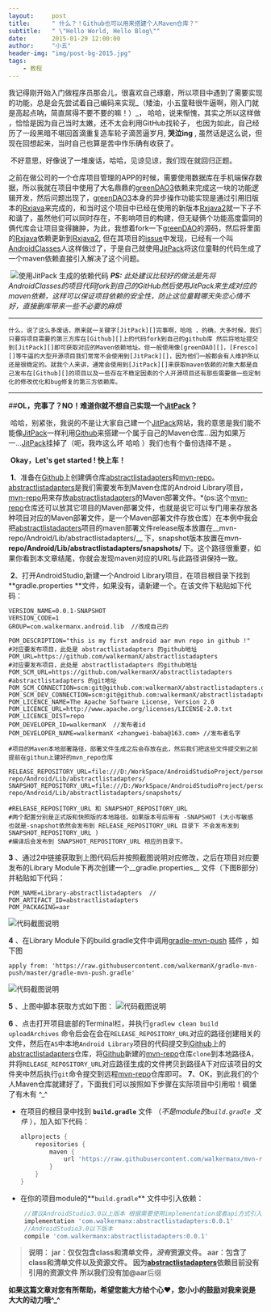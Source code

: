 ```yaml
---
layout:     post
title:      " 什么？！Github也可以用来搭建个人Maven仓库？"
subtitle:   " \"Hello World, Hello Blog\""
date:       2015-01-29 12:00:00
author:     "小五"
header-img: "img/post-bg-2015.jpg"
tags:
    - 教程
---
```


我记得刚开始入门做程序员那会儿，很喜欢自己琢磨，所以项目中遇到了需要实现的功能，总是会先尝试着自己编码来实现_（矮油，小五童鞋很牛逼啊，刚入门就是高起点呐，简直屌得不要不要的嘛！）_， 哈哈，说来惭愧，其实之所以这样做 ，恰恰是因为自己当时太嫩，还不太会利用GitHub找轮子， 也因为如此，自己经历了一段黑暗不堪回首滴重复造车轮子滴苦逼岁月, __哭泣ing__ , 虽然话是这么说，但现在回想起来，当时自己也算是苦中作乐确有收获了。

​	不好意思，好像说了一堆废话，哈哈，见谅见谅，我们现在就回归正题。

​        之前在做公司的一个仓库项目管理的APP的时候，需要使用数据库在手机端保存数据，所以我就在项目中使用了大名鼎鼎的[greenDAO3][]依赖来完成这一块的功能逻辑开发，然后问题出现了，[greenDAO3][]本身的异步操作功能实现是通过引用旧版本的[Rxjava][]来完成的，和当时这个项目中已经在使用的新版本[Rxjava2][]就一下子不和谐了，虽然他们可以同时存在，不影响项目的构建，但无疑俩个功能高度雷同的俩代库会让项目变得臃肿，为此，我想着fork一下[greenDAO][]的源码，然后将里面的[Rxjava][]依赖更新到[Rxjava2][], 但在其项目的[issue][1]中发现，已经有一个叫[AndroidClasses][]人这样做过了，于是自己就使用[JitPack][]将这位童鞋的代码生成了一个maven依赖直接引入解决了这个问题。

​	![使用JitPack 生成的依赖代码][img01]
 ***PS:***  _此处建议比较好的做法是先将AndroidClasses的项目代码fork到自己的GitHub然后使用JitPack来生成对应的maven依赖，这样可以保证项目依赖的安全性，防止这位童鞋哪天失恋心情不好，直接删库带来一些不必要的麻烦_

---

 	什么，说了这么多废话，原来就一关键字[JitPack][]完事啊，哈哈 ，的确，大多时候，我们只要将项目需要的第三方库在[Github][]上的代码fork到自己的github库 然后将地址提交到[JitPack][]即可获取对应的Maven依赖地址。但一般使用像[greenDAO][]，[Fresco][]等牛逼的大型开源项目我们常常不会使用到[JitPack][]，因为他们一般都会有人维护所以还是很稳定的。就我个人来讲，通常会使用到[JitPack][]来获取maven依赖的对象大都是自己发布在[Github][]的项目以及一些存在不稳定因素的个人开源项目还有那些需要做一些定制化的修改优化和bug修复的第三方依赖库。

------

##**OL，完事了？NO！难道你就不想自己实现一个[JitPack][]？**


​        哈哈，别紧张，我说的不是让大家自己建一个[JitPack][]网站，我的意思是我们能不能像[JitPack][]一样利用[Github][]来搭建一个属于自己的Maven仓库...因为如果万一...[JitPack][]挂掉了（呃，我咋这么坏 哈哈 ）我们也有个备份选择不是 。

​        **Okay，Let's get started ! 快上车！**

​        **1**、准备在[Github][]上创建俩仓库[abstractlistadapters][]和[mvn-repo][]。[abstractlistadapters][]是我们需要发布到Maven仓库的Android Library项目，[mvn-repo][]用来存放[abstractlistadapters][]的Maven部署文件。*(ps:这个[mvn-repo][]仓库还可以放其它项目的Maven部署文件，也就是说它可以专门用来存放各种项目对应的Maven部署文件，是一个Maven部署文件存放仓库）在本例中我会把[abstractlistadapters][]项目的maven部署文件release版本放置在__mvn-repo/Android/Lib/abstractlistadapters/__ 下，snapshot版本放置在mvn-__repo/Android/Lib/abstractlistadapters/snapshots/__ 下。这个路径很重要，如果你看到本文章结尾，你就会发现maven对应的URL与此路径讲保持一致。

​        **2**、打开AndroidStudio,新建一个Android Library项目，在项目根目录下找到**gradle.properties **文件，如果没有，请新建一个。在该文件下粘贴如下代码：
```properties
VERSION_NAME=0.0.1-SNAPSHOT
VERSION_CODE=1
GROUP=com.walkermanx.android.lib  //改成自己的

POM_DESCRIPTION="this is my first android aar mvn repo in github !"
#对应要发布项目，此处是 abstractlistadapters 的github地址
POM_URL=https://github.com/walkermanX/abstractlistadapters    
#对应要发布项目，此处是 abstractlistadapters 的github地址
POM_SCM_URL=https://github.com/walkermanX/abstractlistadapters
#abstractlistadapters 的git地址
POM_SCM_CONNECTION=scm:git@github.com:walkermanX/abstractlistadapters.git
POM_SCM_DEV_CONNECTION=scm:git@github.com:walkermanX/abstractlistadapters.git
POM_LICENCE_NAME=The Apache Software License, Version 2.0
POM_LICENCE_URL=http://www.apache.org/licenses/LICENSE-2.0.txt
POM_LICENCE_DIST=repo
POM_DEVELOPER_ID=walkermanX  //发布者id
POM_DEVELOPER_NAME=walkermanX <zhangwei-baba@163.com> //发布者名字

#项目的Maven本地部署路径，部署文件生成之后会存放在此，然后我们把这些文件提交到之前提前在githun上建好的mvn_repo仓库

RELEASE_REPOSITORY_URL=file:///D:/WorkSpace/AndroidStudioProject/personal_projects/mvn-repo/Android/Lib/abstractlistadapters/
SNAPSHOT_REPOSITORY_URL=file:///D:/WorkSpace/AndroidStudioProject/personal_projects/mvn-repo/Android/Lib/abstractlistadapters/snapshots/

#RELEASE_REPOSITORY_URL 和 SNAPSHOT_REPOSITORY_URL
#两个配置分别是正式版和快照版的本地路径。如果版本号后带有 -SNAPSHOT (大小写敏感  也就是-snapshot依然会发布到 RELEASE_REPOSITORY_URL 目录下 不会发布发到SNAPSHOT_REPOSITORY_URL )
#编译后会发布到 SNAPSHOT_REPOSITORY_URL 相应的目录下。
```

   **3** 、通过2中链接获取到上图代码后并按照截图说明对应修改，之后在项目对应要发布的Library Module下再次创建一个__gradle.properties__ 文件（下图B部分）并粘贴如下代码：

```properties
POM_NAME=Library-abstractlistadapters  //
POM_ARTIFACT_ID=abstractlistadapters
POM_PACKAGING=aar 
```

![代码截图说明][img02]

  **4** 、在Library Module下的build.gradle文件中调用[gradle-mvn-push][] 插件 ，如下图

```properties
apply from: 'https://raw.githubusercontent.com/walkermanX/gradle-mvn-push/master/gradle-mvn-push.gradle'
```

![代码截图说明][img03]

  **5** 、上图中脚本获取方式如下图：
![代码截图说明][img04]

  **6** 、点击打开项目底部的Terminal栏，并执行`gradlew clean build uploadArchives` 命令后会在会在`RELEASE_REPOSITORY_URL`对应的路径创建相关的文件，然后在`AS`中本地`Android Library`项目的代码提交到[Github][]上的[abstractlistadapters][]仓库，将[Github][]新建的[mvn-repo][]仓库`clone`到本地路径A，并将`RELEASE_REPOSITORY_URL`对应路径生成的文件拷贝到路径A下对应该项目的文件夹中然后执行`git`命令提交到远程[mvn-repo][]仓库即可。
  **7**、OK，到此我们的个人Maven仓库就建好了，下面我们可以按照如下步骤在实际项目中引用啦！碉堡了有木有 ^_^
* 在项目的根目录中找到 __`build.gradle`__ 文件 （*不是module的`build.gradle `文件* ），加入如下代码：

   ```groovy
   allprojects {
       repositories {
           maven {
               url 'https://raw.githubusercontent.com/walkermanx/mvn-repo/master/Android/Lib/abstractlistadapters/'
           }
       }
   }
   ```

*  在你的项目module的**`build.gradle`** 文件中引入依赖：

   ```groovy
    //建议AndroidStudio3.0以上版本 根据需要使用implementation或者api方式引入依赖
    implementation 'com.walkermanx:abstractlistadapters:0.0.1'
    //AndroidStudio3.0以下版本
    compile 'com.walkermanx:abstractlistadapters:0.0.1'
   ```


> **说明：**
> **jar：**仅仅包含class和清单文件，***没有***资源文件。
> **aar：**包含了class和清单文件以及**资源文件**。
> 因为[abstractlistadapters][]依赖目前没有引用的资源文件 所以我们没有加**@aar**后缀



**如果这篇文章对您有所帮助，希望您能大方给个心♥，您小小的鼓励对我来说是大大的动力哦\^_\^**  





[1]: https://github.com/greenrobot/greenDAO/issues/520
[2]: https://github.com/greenrobot/greenDAO	"greenDAO"

[Github]:https://github.com/  "Github"
[greenDAO]:https://github.com/greenrobot/greenDAO	"greenDAO"
[greenDAO3]:https://github.com/greenrobot/greenDAO	"greenDAO"
[Rxjava]:https://github.com/ReactiveX/RxJava "Rxjava"

[Rxjava2]:https://github.com/ReactiveX/RxJava "Rxjava"
[AndroidClasses]: https://github.com/AndroidClasses/greenDAO/tree/rxjava2-de  "greenDao with Rxjava2"
[JitPack]:https://jitpack.io/ "JitPack"
[Fresco]:https://github.com/facebook/fresco "Fresco"
[mvn-repo]:https://github.com/walkermanX/mvn-repo/tree/master/Android/Lib/abstractlistadapters  "mvn-repo"
[abstractlistadapters]:https://github.com/walkermanX/abstractlistadapters "abstractlistadapters"
[gradle-mvn-push]:https://github.com/walkermanX/gradle-mvn-push "gradle-mvn-push"
[img01]:http://upload-images.jianshu.io/upload_images/2378059-42d622a6f626b598.png?imageMogr2/auto-orient/strip%7CimageView2/2/w/700  "使用JitPack 生成的依赖代码"
[img02]:http://upload-images.jianshu.io/upload_images/2378059-114e94244985f092.png?imageMogr2/auto-orient/strip%7CimageView2/2/w/1240   "代码截图说明"
[img03]:http://upload-images.jianshu.io/upload_images/2378059-1c51d49df4f63263.png?imageMogr2/auto-orient/strip%7CimageView2/2/w/1240   "代码截图说明"
[img04]:http://upload-images.jianshu.io/upload_images/2378059-a7a39bc286383ff7.png?imageMogr2/auto-orient/strip%7CimageView2/2/w/1240  "图中脚本获取方式"



